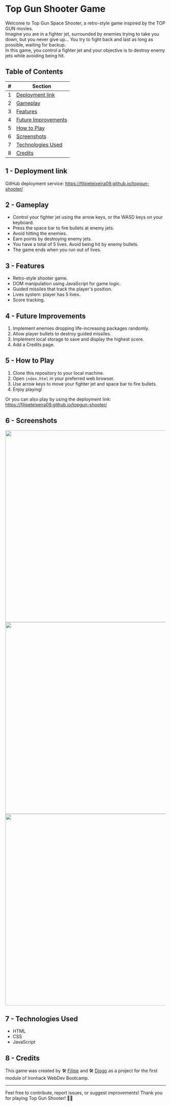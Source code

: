 # Top Gun Shooter Game

Welcome to Top Gun Space Shooter, a retro-style game inspired by the TOP GUN movies.  
Imagine you are in a fighter jet, surrounded by enemies trying to take you down, but you never give up... You try to fight back and last as long as possible, waiting for backup.  
In this game, you control a fighter jet and your objective is to destroy enemy jets while avoiding being hit.    




## Table of Contents

| # | Section                 |
|---|-------------------------|
| 1 | [Deployment link](#deployment-link) |
| 2 | [Gameplay](#gameplay) |
| 3 | [Features](#features) |
| 4 | [Future Improvements](#future-improvements) |
| 5 | [How to Play](#how-to-play) |
| 6 | [Screenshots](#screenshots) |
| 7 | [Technologies Used](#technologies-used) |
| 8 | [Credits](#credits) |


## 1 - Deployment link

GitHub deployment service: https://filipeteixeira09.github.io/topgun-shooter/

## 2 - Gameplay

- Control your fighter jet using the arrow keys, or the WASD keys on your keyboard.
- Press the space bar to fire bullets at enemy jets.
- Avoid hitting the enemies.
- Earn points by destroying enemy jets.
- You have a total of 5 lives. Avoid being hit by enemy bullets.
- The game ends when you run out of lives.

## 3 - Features

- Retro-style shooter game.
- DOM manipulation using JavaScript for game logic.
- Guided missiles that track the player's position.
- Lives system: player has 5 lives.
- Score tracking.

## 4 - Future Improvements

1. Implement enemies dropping life-increasing packages randomly.
2. Allow player bullets to destroy guided missiles.
3. Implement local storage to save and display the highest score.
4. Add a Credits page.

## 5 - How to Play

1. Clone this repository to your local machine.
2. Open `index.html` in your preferred web browser.
3. Use arrow keys to move your fighter jet and space bar to fire bullets.
4. Enjoy playing!

Or you can also play by using the deployment link: https://filipeteixeira09.github.io/topgun-shooter/

## 6 - Screenshots

<img src="https://github.com/FilipeTeixeira09/topgun-shooter/assets/123658545/24d734ff-0635-4c52-b986-b9d6f15e7d8f" width="600">
<img src="https://github.com/FilipeTeixeira09/topgun-shooter/assets/123658545/282e0467-e6ed-431e-b92e-6f22f3c36545" width="600">
<img src="https://github.com/FilipeTeixeira09/topgun-shooter/assets/123658545/53ec682a-eba3-4cb9-9573-779f709e8d42" width="600">

## 7 - Technologies Used

- HTML
- CSS
- JavaScript

## 8 - Credits

This game was created by 🛠️ [Filipe](https://github.com/FilipeTeixeira09) and 🛠️ [Diogo](https://github.com/DiogoCoelho98) as a project for the first module of Ironhack WebDev Bootcamp.

---

Feel free to contribute, report issues, or suggest improvements! Thank you for playing Top Gun Shooter! 🚀🔥
